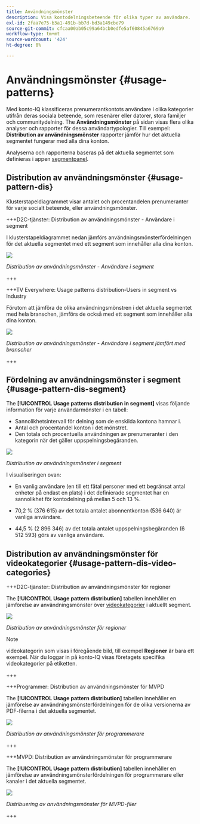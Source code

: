 ```yaml
---
title: Användningsmönster
description: Visa kontodelningsbeteende för olika typer av användare.
exl-id: 2faa7e75-b3a1-491b-bb7d-bd3a149cbe79
source-git-commit: cfcaa00ab05c99a64bcb0edfe5af60845a6769a9
workflow-type: tm+mt
source-wordcount: '424'
ht-degree: 0%

---
```


# Användningsmönster {#usage-patterns}

Med konto-IQ klassificeras prenumerantkontots användare i olika kategorier utifrån deras sociala beteende, som resenärer eller datorer, stora familjer och communitydelning. The **Användningsmönster** på sidan visas flera olika analyser och rapporter för dessa användartypologier. Till exempel: **Distribution av användningsmönster** rapporter jämför hur det aktuella segmentet fungerar med alla dina konton.

Analyserna och rapporterna baseras på det aktuella segmentet som definieras i appen [segmentpanel](/help/accountiq/segments-timeinterval.md).

## Distribution av användningsmönster {#usage-pattern-dis}

Klusterstapeldiagrammet visar antalet och procentandelen prenumeranter för varje socialt beteende, eller användningsmönster.

+++D2C-tjänster: Distribution av användningsmönster - Användare i segment

I klusterstapeldiagrammet nedan jämförs användningsmönsterfördelningen för det aktuella segmentet med ett segment som innehåller alla dina konton.

![](assets/d2c-segment-users-industry.png)

*Distribution av användningsmönster - Användare i segment*

+++

+++TV Everywhere: Usage patterns distribution-Users in segment vs Industry

Förutom att jämföra de olika användningsmönstren i det aktuella segmentet med hela branschen, jämförs de också med ett segment som innehåller alla dina konton.

![](assets/segment-users-industry.png)

*Distribution av användningsmönster - Användare i segment jämfört med branscher*

+++

## Fördelning av användningsmönster i segment {#usage-pattern-dis-segment}

The **[!UICONTROL Usage patterns distribution in segment]** visas följande information för varje användarmönster i en tabell:

* Sannolikhetsintervall för delning som de enskilda kontona hamnar i.
* Antal och procentandel konton i det mönstret.
* Den totala och procentuella användningen av prenumeranter i den kategorin när det gäller uppspelningsbegäranden.

![](assets/usage-pattern-segmentwise.png)

*Distribution av användningsmönster i segment*

I visualiseringen ovan:

* En vanlig användare (en till ett fåtal personer med ett begränsat antal enheter på endast en plats) i det definierade segmentet har en sannolikhet för kontodelning på mellan 5 och 13 %.

* 70,2 % (376 615) av det totala antalet abonnentkonton (536 640) är vanliga användare.

* 44,5 % (2 896 346) av det totala antalet uppspelningsbegäranden (6 512 593) görs av vanliga användare.

## Distribution av användningsmönster för videokategorier {#usage-pattern-dis-video-categories}

+++D2C-tjänster: Distribution av användningsmönster för regioner

The **[!UICONTROL Usage pattern distribution]** tabellen innehåller en jämförelse av användningsmönster över [videokategorier](product-concepts.md##video-category-def) i aktuellt segment.

![](assets/d2c-usage-patterns-regions.png)

*Distribution av användningsmönster för regioner*

>[!NOTE]
>
>videokategorin som visas i föregående bild, till exempel **Regioner** är bara ett exempel. När du loggar in på konto-IQ visas företagets specifika videokategorier på etiketten.

+++

+++Programmer: Distribution av användningsmönster för MVPD

The **[!UICONTROL Usage pattern distribution]** tabellen innehåller en jämförelse av användningsmönsterfördelningen för de olika versionerna av PDF-filerna i det aktuella segmentet.

![](assets/usage-patterns-mvpdwise.png)

*Distribution av användningsmönster för programmerare*

+++

+++MVPD: Distribution av användningsmönster för programmerare

The **[!UICONTROL Usage pattern distribution]** tabellen innehåller en jämförelse av användningsmönsterfördelningen för programmerare eller kanaler i det aktuella segmentet.

![](assets/usage-patterns-programmerwise.png)

*Distribuering av användningsmönster för MVPD-filer*

+++
